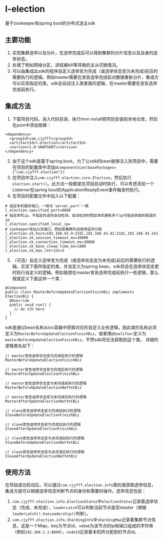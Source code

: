 # l-election
基于zookeeper和spring boot的分布式选主sdk

## 主要功能
1. 实现集群选举以及分片，在选举完成后可以得到集群的分片信息以及自身的选举状态。
2. 处理了例如网络分区，进程被kill等导致的主从切换情况。
3. 可以由集成此sdk的程序自定义选举变为完成（或选举状态变为未完成)前后的需要执行的逻辑。例如master需要在宣告选举完成前对数据重新分片，集成方可以实现指定的类，sdk会自动注入类里面的逻辑，在master需要在宣告选举完成前执行。

## 集成方法
1. 下载项目代码，进入代码目录，执行mvn install把项目安装到本地仓库，然后在pom中添加依赖：
```
<dependency>
  <groupId>com.cjyfff</groupId>
  <artifactId>l-election</artifactId>
  <version>1.0-SNAPSHOT</version>
</dependency>
```
2. 由于这个sdk是基于spring boot，为了让sdk的bean能够注入到项目中，需要在项目的配置类中添加`@ComponentScan(basePackages={"com.cjyfff.election"})`
3. 在项目中注入`com.cjyfff.election.core.Election`，然后执行`election.start()`。此方法一般都是在项目启动时执行，可以考虑添加一个Listerner在spring boot的ApplicationReadyEvent事件触发时执行。
4. 在项目的配置文件中加入以下配置：
```
# 指定本机服务端口，一般与`server.port`一致
l_election.specified_port=8888
# 指定本机ip，不指定的话将自动检测，自动检测时假如本机拥有多个ip可能会获取到错误的ip
l_election.specified_local_ip=
# zookeeper地址以及端口，假如是集群的话使用逗号分隔
l_election.zk_host=192.168.43.9:2181,192.168.43.42:2181,192.168.43.241:2181
l_election.zk_session_timeout_ms=30000
l_election.zk_connection_timeout_ms=10000
l_election.zk_base_sleep_time_ms=1000
l_election.zk_max_retries=3
```
5. （可选）自定义选举变为完成（或选举状态变为未完成)前后的需要执行的逻辑。实现下面所指定的类，并且定义为spring bean，sdk将会在选举状态变更时执行自定义的逻辑。例如我想在master宣告选举完成前执行一些逻辑，那么我就定义下面这样一个类：
```
@Component
public class MasterBeforeUpdateElectionFinishBiz implements ElectionBiz {
  @Override
  public void run() {
    // do sth here
  }
}
```
sdk是通过bean名称从ioc容器中获取对应的自定义业务逻辑，因此类的名称必须定义为`MasterBeforeUpdateElectionFinishBiz`，或者用`@Qualifier`定义为`masterBeforeUpdateElectionFinishBiz`，不然sdk将无法获取到这个类。
详细的逻辑类名如下：
```
// master宣告选举状态变为完成前执行的逻辑
MasterBeforeUpdateElectionFinishBiz

// master宣告选举状态变为完成后执行的逻辑
MasterAfterUpdateElectionFinishBiz

// master宣告选举状态变为未完成前执行的逻辑
MasterBeforeUpdateElectionNotYetBiz

// master宣告选举状态变为未完成后执行的逻辑
MasterAfterUpdateElectionNotYetBiz

// slave宣告选举状态变为完成前执行的逻辑
SlaveBeforeUpdateElectionFinishBiz

// slave宣告选举状态变为完成后执行的逻辑
SlaveAfterUpdateElectionFinishBiz

// slave宣告选举状态变为未完成前执行的逻辑
SlaveBeforeUpdateElectionNotYetBiz

// slave宣告选举状态变为未完成后执行的逻辑
SlaveAfterUpdateElectionNotYetBiz
```

## 使用方法
在项目成功启动后，可以通过`com.cjyfff.election.info`里的类获取选举信息，集成方就可以根据选举信息判断节点的身份和需要的操作。选举信息包括：
1. `com.cjyfff.election.info.ElectionStatus`中`electionStatus`记录着选举状态（完成、未完成），`leaderLatch`可以判断当前节点是否master（根据`leaderLatch().hasLeadership()`判断）。
2. `com.cjyfff.election.info.ShardingInfo`中`shardingMap`记录着集群节点信息，这是一个Map，key为节点id，value为该节点的ip和端口组成的字符串（例如`192.168.1.1:8899`），`nodeId`记录着本机所分配到的节点id。
